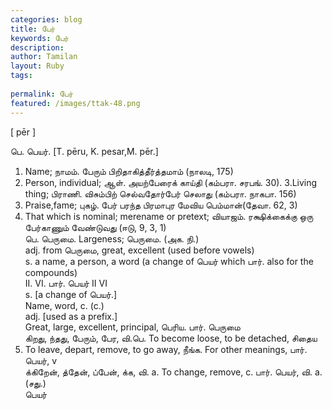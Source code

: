 ```yaml
---
categories: blog
title: பேர்
keywords: பேர்
description: 
author: Tamilan
layout: Ruby
tags: 
 
permalink: பேர்
featured: /images/ttak-48.png
---
```

  
[ pēr ]  
  
பெ. பெயர். [T. pēru, K. pesar,M. pēr.]  
1. Name; நாமம். பேரும் பிறிதாகித்தீர்த்தமாம் (நாலடி, 175)  
2. Person, individual; ஆள். அயற்பேரைக் காய்தி (கம்பரா. சரபங். 30). 3.Living thing; பிராணி. விசும்பிற் செல்வதோர்பேர் செலாது (கம்பரா. நாகபா. 156)  
4. Praise,fame; புகழ். பேர் பரந்த பிரமாபுர மேவிய பெம்மான்(தேவா. 62, 3)  
5. That which is nominal; merename or pretext; வியாஜம். ரக்ஷிக்கைக்கு ஒரு பேர்காணும் வேண்டுவது (ஈடு, 9, 3, 1)  
பெ. பெருமை. Largeness; பெருமை. (அக. நி.)  
adj. from பெருமை, great, excellent (used before vowels)  
s. a name, a person, a word (a change of பெயர் which பார். also for the compounds)  
II. VI. பார். பெயர் II VI  
s. [a change of பெயர்.]  
Name, word, c. (c.)  
adj. [used as a prefix.]  
Great, large, excellent, principal, பெரிய. பார். பெருமை  
கிறது, ந்தது, பேரும், பேர, வி.பெ. To become loose, to be detached, சிதைய  
2. To leave, depart, remove, to go away, நீங்க. For other meanings, பார். பெயர், v  
க்கிறேன், த்தேன், ப்பேன், க்க, வி. a. To change, remove, c. பார். பெயர், வி. a. (சது.)  
பெயர்